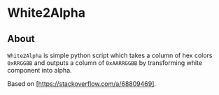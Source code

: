# White2Alpha

## About

`White2Alpha` is simple python script which takes a column of hex colors `0xRRGGBB` and outputs a column of `0xAARRGGBB` by transforming white component into alpha.

Based on [https://stackoverflow.com/a/68809469].